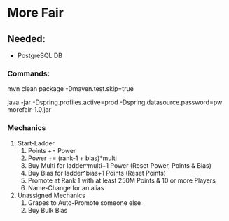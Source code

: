 # More Fair

## Needed:

- PostgreSQL DB

### Commands:

mvn clean package -Dmaven.test.skip=true

java -jar -Dspring.profiles.active=prod -Dspring.datasource.password=pw morefair-1.0.jar

### Mechanics

1. Start-Ladder
    1. Points += Power
    2. Power += (rank-1 + bias)*multi
    3. Buy Multi for ladder^multi+1 Power (Reset Power, Points & Bias)
    4. Buy Bias for ladder^bias+1 Points (Reset Points)
    5. Promote at Rank 1 with at least 250M Points & 10 or more Players
    6. Name-Change for an alias
2. Unassigned Mechanics
    1. Grapes to Auto-Promote someone else
    2. Buy Bulk Bias
